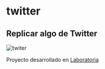 # twitter
Replicar algo de Twitter
---------------------------------
![twiter](https://user-images.githubusercontent.com/32287185/37884546-ca14c9ca-3086-11e8-8765-48c7c2736a3c.jpg)

Proyecto desarrollado en [Laboratoria](www.laboratoria.la)
